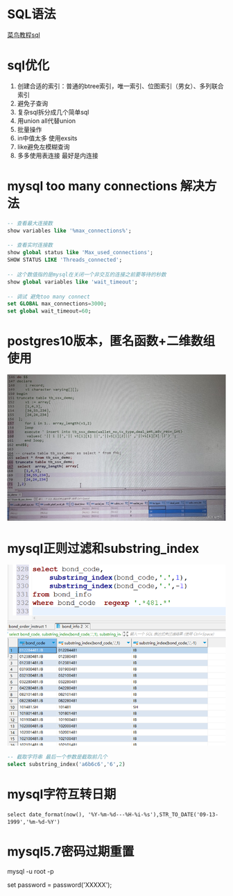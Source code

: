 # SQL语法
[菜鸟教程sql](https://www.runoob.com/sql/sql-tutorial.html)

# sql优化
1. 创建合适的索引：普通的btree索引，唯一索引、位图索引（男女）、多列联合索引
2. 避免子查询
3. 复杂sql拆分成几个简单sql
4. 用union all代替union
5. 批量操作
6. in中值太多 使用exsits
7. like避免左模糊查询
8. 多多使用表连接 最好是内连接

# mysql too many connections 解决方法
```sql
-- 查看最大连接数
show variables like '%max_connections%';

-- 查看实时连接数
show global status like 'Max_used_connections';
SHOW STATUS LIKE 'Threads_connected';

-- 这个数值指的是mysql在关闭一个非交互的连接之前要等待的秒数
show global variables like 'wait_timeout'; 

-- 调试 避免too many connect
set GLOBAL max_connections=3000; 
set global wait_timeout=60; 
```

# postgres10版本，匿名函数+二维数组使用
![1681181489023](image/oracle-learn/1681181489023.png)    


# mysql正则过滤和substring_index
![1686018310270](image/oracle-learn/1686018310270.png)
```sql
-- 截取字符串 最后一个参数是截取前几个
select substring_index('a6b6c6','6',2)
```

# mysql字符互转日期
`select date_format(now(), '%Y-%m-%d---%H-%i-%s'),STR_TO_DATE('09-13-1999','%m-%d-%Y')`

# mysql5.7密码过期重置
mysql -u root -p

set password = password('XXXXX');
